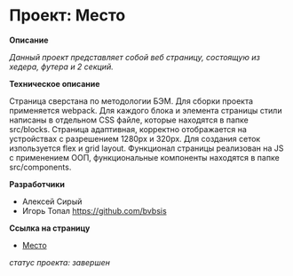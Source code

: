 # Проект: Место

**Описание**

_Данный проект представляет собой веб страницу, состоящую из хедера, футера и 2 секций._

**Техническое описание**

Страница сверстана по методологии БЭМ. Для сборки проекта применяется webpack. Для каждого блока и элемента страницы стили написаны в отдельном CSS файле, которые находятся в папке src/blocks. Страница адаптивная, корректно отображается на устройствах с разрешением 1280px и 320px. Для создания сеток изпользуется flex и grid layout. Функционал страницы реализован на JS с применением ООП, функциональные компоненты находятся в папке src/components.

**Разработчики**
+ Алексей Сирый
+ Игорь Топал https://github.com/bvbsis

**Ссылка на страницу**

- [Место](https://aleksey-dev-crt.github.io/mesto-project/)

*статус проекта: завершен*
